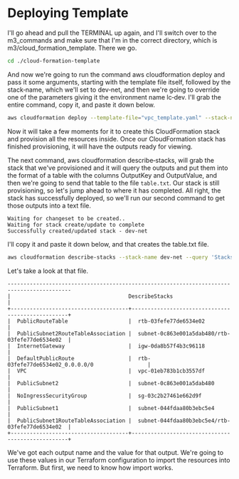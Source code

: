 # Deploying Template

I'll go ahead and pull the TERMINAL up again, and I'll switch over to the m3_commands and make sure that I'm in the correct directory, which is m3/cloud_formation_template. There we go. 

```bash
cd ./cloud-formation-template
```

And now we're going to run the command aws cloudformation deploy and pass it some arguments, starting with the template file itself, followed by the stack‑name, which we'll set to dev‑net, and then we're going to override one of the parameters giving it the environment name lc‑dev. I'll grab the entire command, copy it, and paste it down below. 

```bash
aws cloudformation deploy --template-file="vpc_template.yaml" --stack-name dev-net --parameter-overrides EnvironmentName=lc-dev
```

Now it will take a few moments for it to create this CloudFormation stack and provision all the resources inside. Once our CloudFormation stack has finished provisioning, it will have the outputs ready for viewing. 

The next command, aws cloudformation describe‑stacks, will grab the stack that we've provisioned and it will query the outputs and put them into the format of a table with the columns OutputKey and OutputValue, and then we're going to send that table to the file `table.txt`. Our stack is still provisioning, so let's jump ahead to where it has completed. All right, the stack has successfully deployed, so we'll run our second command to get those outputs into a text file. 

```
Waiting for changeset to be created..
Waiting for stack create/update to complete
Successfully created/updated stack - dev-net
```

I'll copy it and paste it down below, and that creates the table.txt file. 

```bash
aws cloudformation describe-stacks --stack-name dev-net --query 'Stacks[0].Outputs[].[OutputKey, OutputValue]' --output table > table.txt
```

Let's take a look at that file. 

```
------------------------------------------------------------------------------------------
|                                     DescribeStacks                                     |
+-------------------------------------+--------------------------------------------------+
|  PublicRouteTable                   |  rtb-03fefe77de6534e02                           |
|  PublicSubnet2RouteTableAssociation |  subnet-0c863e001a5dab480/rtb-03fefe77de6534e02  |
|  InternetGateway                    |  igw-0da8b57f4b3c96118                           |
|  DefaultPublicRoute                 |  rtb-03fefe77de6534e02_0.0.0.0/0                 |
|  VPC                                |  vpc-01eb783b1cb3557df                           |
|  PublicSubnet2                      |  subnet-0c863e001a5dab480                        |
|  NoIngressSecurityGroup             |  sg-03c2b27461e662d9f                            |
|  PublicSubnet1                      |  subnet-044fdaa80b3ebc5e4                        |
|  PublicSubnet1RouteTableAssociation |  subnet-044fdaa80b3ebc5e4/rtb-03fefe77de6534e02  |
+-------------------------------------+--------------------------------------------------+

```

We've got each output name and the value for that output. We're going to use these values in our Terraform configuration to import the resources into Terraform. But first, we need to know how import works.